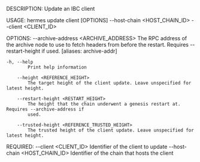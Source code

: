 DESCRIPTION:
Update an IBC client

USAGE:
    hermes update client [OPTIONS] --host-chain <HOST_CHAIN_ID> --client <CLIENT_ID>

OPTIONS:
        --archive-address <ARCHIVE_ADDRESS>
            The RPC address of the archive node to use to fetch headers from before the restart.
            Requires --restart-height if used. [aliases: archive-addr]

    -h, --help
            Print help information

        --height <REFERENCE_HEIGHT>
            The target height of the client update. Leave unspecified for latest height.

        --restart-height <RESTART_HEIGHT>
            The height that the chain underwent a genesis restart at. Requires --archive-address if
            used.

        --trusted-height <REFERENCE_TRUSTED_HEIGHT>
            The trusted height of the client update. Leave unspecified for latest height.

REQUIRED:
        --client <CLIENT_ID>            Identifier of the client to update
        --host-chain <HOST_CHAIN_ID>    Identifier of the chain that hosts the client
